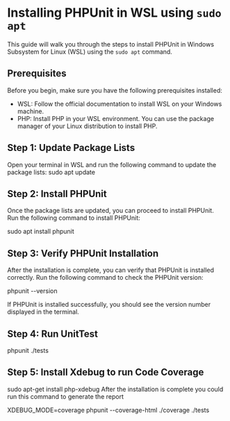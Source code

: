 # Installing PHPUnit in WSL using `sudo apt`

This guide will walk you through the steps to install PHPUnit in Windows Subsystem for Linux (WSL) using the `sudo apt` command.

## Prerequisites

Before you begin, make sure you have the following prerequisites installed:

- WSL: Follow the official documentation to install WSL on your Windows machine.
- PHP: Install PHP in your WSL environment. You can use the package manager of your Linux distribution to install PHP.

## Step 1: Update Package Lists

Open your terminal in WSL and run the following command to update the package lists:
sudo apt update
## Step 2: Install PHPUnit

Once the package lists are updated, you can proceed to install PHPUnit. Run the following command to install PHPUnit:

sudo apt install phpunit

## Step 3: Verify PHPUnit Installation

After the installation is complete, you can verify that PHPUnit is installed correctly. Run the following command to check the PHPUnit version:

phpunit --version

If PHPUnit is installed successfully, you should see the version number displayed in the terminal.

## Step 4: Run UnitTest

phpunit ./tests

## Step 5: Install Xdebug to run Code Coverage
sudo apt-get install php-xdebug
After the installation is complete you could run this command to generate the report

XDEBUG_MODE=coverage phpunit --coverage-html ./coverage ./tests

